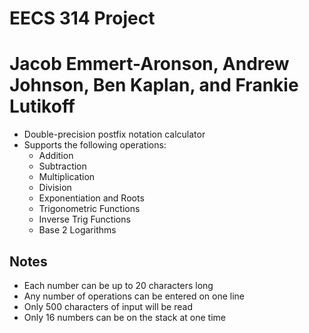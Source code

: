 # EECS 314 Project
# Jacob Emmert-Aronson, Andrew Johnson, Ben Kaplan, and Frankie Lutikoff

* Double-precision postfix notation calculator
* Supports the following operations:
    * Addition
    * Subtraction
    * Multiplication
    * Division
    * Exponentiation and Roots
    * Trigonometric Functions
    * Inverse Trig Functions
    * Base 2 Logarithms


## Notes
* Each number can be up to 20 characters long
* Any number of operations can be entered on one line
* Only 500 characters of input will be read
* Only 16 numbers can be on the stack at one time

